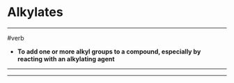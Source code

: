 # Alkylates
---
#verb
- **To add one or more alkyl groups to a compound, especially by reacting with an alkylating agent**
---
---
